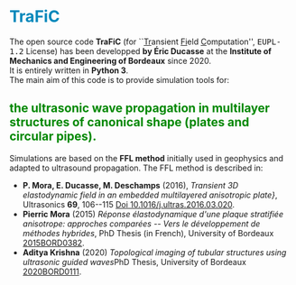 # <span style="color:#0088BB"> <b>TraFiC</b> </span>
The open source code <b>TraFiC</b> (for ``<u>Tr</u>ansient <u>Fi</u>eld <u>C</u>omputation'', <tt>EUPL-1.2</tt> License) has been developped <b>by Éric Ducasse</b> at the <b>Institute of Mechanics and Engineering of Bordeaux</b> since 2020.<br>
It is entirely written in <b>Python 3</b>.<br>
The main aim of this code is to provide simulation tools for:<br>
## <span style="color:#008800"> <b>the ultrasonic wave propagation in multilayer structures of canonical shape (plates and circular pipes).</b> </span>
Simulations are based on the <b>FFL method</b> initially used in geophysics and adapted to ultrasound propagation. The FFL method is described in:<br>
- <b>P. Mora, E. Ducasse, M. Deschamps</b> (2016), <i>Transient 3D elastodynamic field in an embedded multilayered anisotropic plate}</i>, Ultrasonics <b>69</b>, 106--115 [Doi 10.1016/j.ultras.2016.03.020](https://dx.doi.org/10.1016/j.ultras.2016.03.020).
- <b>Pierric Mora</b> (2015) <i>Réponse élastodynamique d'une plaque stratifiée anisotrope: approches comparées -- Vers le développement de méthodes hybrides</i>, PhD Thesis (in French), University of Bordeaux [2015BORD0382](https://www.theses.fr/2015BORD0382).
- <b>Aditya Krishna</b> (2020) <i>Topological imaging of tubular structures using ultrasonic guided waves</i>PhD Thesis, University of Bordeaux [2020BORD0111](https://www.theses.fr/2020BORD0111).